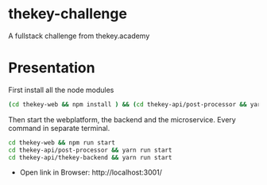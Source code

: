 # thekey-challenge
A fullstack challenge from thekey.academy

# Presentation
First install all the node modules
```sh
(cd thekey-web && npm install ) && (cd thekey-api/post-processor && yarn ) && (cd thekey-api/thekey-backend && yarn )
```

Then start the webplatform, the backend and the microservice. Every command in separate terminal. 
```sh
cd thekey-web && npm run start
cd thekey-api/post-processor && yarn run start
cd thekey-api/thekey-backend && yarn run start
```

* Open link in Browser: http://localhost:3001/

